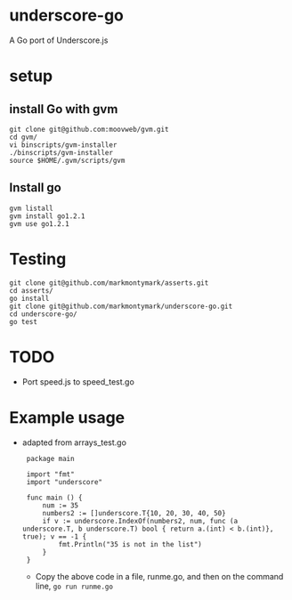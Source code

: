 # underscore-go

A Go port of Underscore.js

# setup



## install Go with gvm

	git clone git@github.com:moovweb/gvm.git
	cd gvm/
	vi binscripts/gvm-installer 
	./binscripts/gvm-installer 
	source $HOME/.gvm/scripts/gvm

## Install go

	gvm listall
	gvm install go1.2.1
	gvm use go1.2.1


# Testing

	git clone git@github.com/markmontymark/asserts.git
	cd asserts/
	go install
	git clone git@github.com/markmontymark/underscore-go.git
	cd underscore-go/
	go test

# TODO

 -	Port speed.js to speed\_test.go

# Example usage

 - adapted from arrays\_test.go

		package main

		import "fmt"
		import "underscore"

		func main () {
			num := 35
			numbers2 := []underscore.T{10, 20, 30, 40, 50}
			if v := underscore.IndexOf(numbers2, num, func (a underscore.T, b underscore.T) bool { return a.(int) < b.(int)}, true); v == -1 {
				fmt.Println("35 is not in the list")
			}
		}

	- Copy the above code in a file, runme.go, and then on the command line, `go run runme.go`

